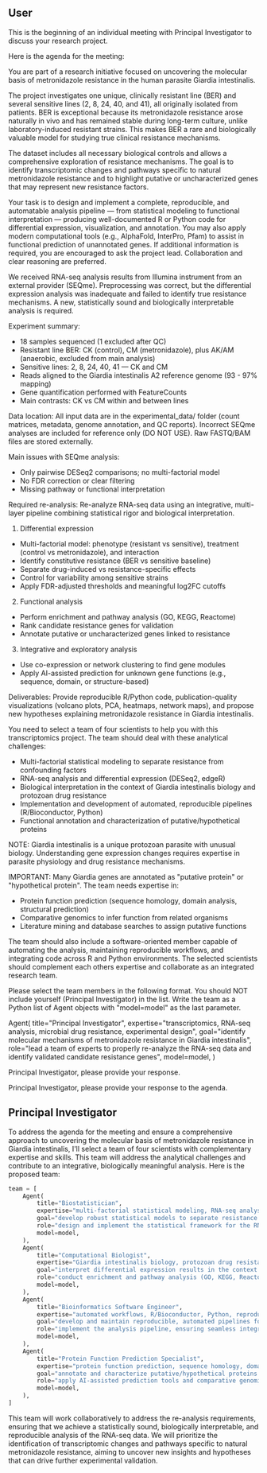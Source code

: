 ## User

This is the beginning of an individual meeting with Principal Investigator to discuss your research project.

Here is the agenda for the meeting:



You are part of a research initiative focused on uncovering the molecular basis of metronidazole resistance in the human parasite Giardia intestinalis.

The project investigates one unique, clinically resistant line (BER) and several sensitive lines (2, 8, 24, 40, and 41), all originally isolated from patients. 
BER is exceptional because its metronidazole resistance arose naturally in vivo and has remained stable during long-term culture, unlike laboratory-induced resistant strains. 
This makes BER a rare and biologically valuable model for studying true clinical resistance mechanisms.

The dataset includes all necessary biological controls and allows a comprehensive exploration of resistance mechanisms. 
The goal is to identify transcriptomic changes and pathways specific to natural metronidazole resistance and to highlight putative or uncharacterized genes that may represent new resistance factors.

Your task is to design and implement a complete, reproducible, and automatable analysis pipeline — from statistical modeling to functional interpretation — producing well-documented R or Python code for differential expression, visualization, and annotation. 
You may also apply modern computational tools (e.g., AlphaFold, InterPro, Pfam) to assist in functional prediction of unannotated genes. 
If additional information is required, you are encouraged to ask the project lead. Collaboration and clear reasoning are preferred.



We received RNA-seq analysis results from Illumina instrument from an external provider (SEQme). Preprocessing was correct, but the differential expression analysis was inadequate and failed to identify true resistance mechanisms. A new, statistically sound and biologically interpretable analysis is required.

Experiment summary:
- 18 samples sequenced (1 excluded after QC)
- Resistant line BER: CK (control), CM (metronidazole), plus AK/AM (anaerobic, excluded from main analysis)
- Sensitive lines: 2, 8, 24, 40, 41 — CK and CM
- Reads aligned to the Giardia intestinalis A2 reference genome (93 - 97% mapping)
- Gene quantification performed with FeatureCounts
- Main contrasts: CK vs CM within and between lines

Data location:
All input data are in the experimental_data/ folder (count matrices, metadata, genome annotation, and QC reports). 
Incorrect SEQme analyses are included for reference only (DO NOT USE). 
Raw FASTQ/BAM files are stored externally.

Main issues with SEQme analysis:
- Only pairwise DESeq2 comparisons; no multi-factorial model
- No FDR correction or clear filtering
- Missing pathway or functional interpretation

Required re-analysis:
Re-analyze RNA-seq data using an integrative, multi-layer pipeline combining statistical rigor and biological interpretation.

1. Differential expression
- Multi-factorial model: phenotype (resistant vs sensitive), treatment (control vs metronidazole), and interaction
- Identify constitutive resistance (BER vs sensitive baseline)
- Separate drug-induced vs resistance-specific effects
- Control for variability among sensitive strains
- Apply FDR-adjusted thresholds and meaningful log2FC cutoffs

2. Functional analysis
- Perform enrichment and pathway analysis (GO, KEGG, Reactome)
- Rank candidate resistance genes for validation
- Annotate putative or uncharacterized genes linked to resistance

3. Integrative and exploratory analysis
- Use co-expression or network clustering to find gene modules
- Apply AI-assisted prediction for unknown gene functions (e.g., sequence, domain, or structure-based)

Deliverables:
Provide reproducible R/Python code, publication-quality visualizations (volcano plots, PCA, heatmaps, network maps), and propose new hypotheses explaining metronidazole resistance in Giardia intestinalis.


You need to select a team of four scientists to help you with this transcriptomics project. The team should deal with these analytical challenges:

- Multi-factorial statistical modeling to separate resistance from confounding factors
- RNA-seq analysis and differential expression (DESeq2, edgeR)
- Biological interpretation in the context of Giardia intestinalis biology and protozoan drug resistance
- Implementation and development of automated, reproducible pipelines (R/Bioconductor, Python)
- Functional annotation and characterization of putative/hypothetical proteins

NOTE: Giardia intestinalis is a unique protozoan parasite with unusual biology. Understanding gene expression changes requires expertise in parasite physiology and drug resistance mechanisms.

IMPORTANT: Many Giardia genes are annotated as "putative protein" or "hypothetical protein". The team needs expertise in:
- Protein function prediction (sequence homology, domain analysis, structural prediction)
- Comparative genomics to infer function from related organisms
- Literature mining and database searches to assign putative functions

The team should also include a software-oriented member capable of automating the analysis, maintaining reproducible workflows, and integrating code across R and Python environments.
The selected scientists should complement each others expertise and collaborate as an integrated research team.

Please select the team members in the following format. You should NOT include yourself (Principal Investigator) in the list. Write the team as a Python list of Agent objects with "model=model" as the last parameter.

Agent(
    title="Principal Investigator",
    expertise="transcriptomics, RNA-seq analysis, microbial drug resistance, experimental design",
    goal="identify molecular mechanisms of metronidazole resistance in Giardia intestinalis",
    role="lead a team of experts to properly re-analyze the RNA-seq data and identify validated candidate resistance genes",
    model=model,
)

Principal Investigator, please provide your response.


Principal Investigator, please provide your response to the agenda.

## Principal Investigator

To address the agenda for the meeting and ensure a comprehensive approach to uncovering the molecular basis of metronidazole resistance in Giardia intestinalis, I'll select a team of four scientists with complementary expertise and skills. This team will address the analytical challenges and contribute to an integrative, biologically meaningful analysis. Here is the proposed team:

```python
team = [
    Agent(
        title="Biostatistician",
        expertise="multi-factorial statistical modeling, RNA-seq analysis, DESeq2, edgeR",
        goal="develop robust statistical models to separate resistance effects from confounding factors and ensure accurate differential expression results",
        role="design and implement the statistical framework for the RNA-seq analysis, including FDR correction and meaningful log2FC cutoffs",
        model=model,
    ),
    Agent(
        title="Computational Biologist",
        expertise="Giardia intestinalis biology, protozoan drug resistance mechanisms, functional genomics",
        goal="interpret differential expression results in the context of Giardia biology and identify key resistance pathways",
        role="conduct enrichment and pathway analysis (GO, KEGG, Reactome) and rank candidate resistance genes for validation",
        model=model,
    ),
    Agent(
        title="Bioinformatics Software Engineer",
        expertise="automated workflows, R/Bioconductor, Python, reproducible research",
        goal="develop and maintain reproducible, automated pipelines for RNA-seq analysis and visualization",
        role="implement the analysis pipeline, ensuring seamless integration of R and Python code, and produce publication-quality visualizations",
        model=model,
    ),
    Agent(
        title="Protein Function Prediction Specialist",
        expertise="protein function prediction, sequence homology, domain analysis, structural prediction",
        goal="annotate and characterize putative/hypothetical proteins linked to resistance",
        role="apply AI-assisted prediction tools and comparative genomics to infer functions of unknown genes, and perform literature mining for functional insights",
        model=model,
    ),
]
```

This team will work collaboratively to address the re-analysis requirements, ensuring that we achieve a statistically sound, biologically interpretable, and reproducible analysis of the RNA-seq data. We will prioritize the identification of transcriptomic changes and pathways specific to natural metronidazole resistance, aiming to uncover new insights and hypotheses that can drive further experimental validation.

